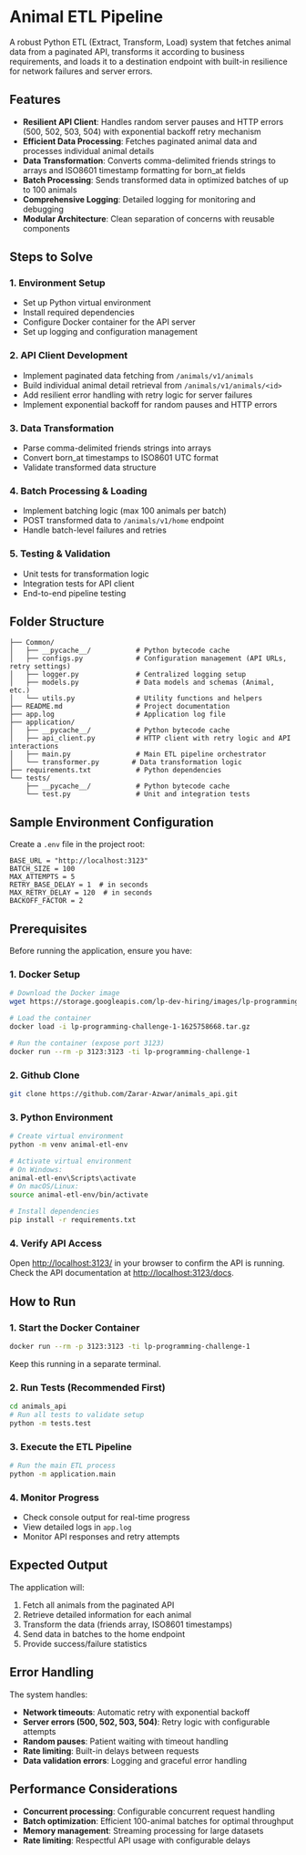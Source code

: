 # Animal ETL Pipeline

A robust Python ETL (Extract, Transform, Load) system that fetches animal data from a paginated API, transforms it according to business requirements, and loads it to a destination endpoint with built-in resilience for network failures and server errors.

## Features

- **Resilient API Client**: Handles random server pauses and HTTP errors (500, 502, 503, 504) with exponential backoff retry mechanism
- **Efficient Data Processing**: Fetches paginated animal data and processes individual animal details
- **Data Transformation**: Converts comma-delimited friends strings to arrays and ISO8601 timestamp formatting for born_at fields
- **Batch Processing**: Sends transformed data in optimized batches of up to 100 animals
- **Comprehensive Logging**: Detailed logging for monitoring and debugging
- **Modular Architecture**: Clean separation of concerns with reusable components

## Steps to Solve

### 1. Environment Setup
- Set up Python virtual environment
- Install required dependencies
- Configure Docker container for the API server
- Set up logging and configuration management

### 2. API Client Development
- Implement paginated data fetching from `/animals/v1/animals`
- Build individual animal detail retrieval from `/animals/v1/animals/<id>`
- Add resilient error handling with retry logic for server failures
- Implement exponential backoff for random pauses and HTTP errors

### 3. Data Transformation
- Parse comma-delimited friends strings into arrays
- Convert born_at timestamps to ISO8601 UTC format
- Validate transformed data structure

### 4. Batch Processing & Loading
- Implement batching logic (max 100 animals per batch)
- POST transformed data to `/animals/v1/home` endpoint
- Handle batch-level failures and retries

### 5. Testing & Validation
- Unit tests for transformation logic
- Integration tests for API client
- End-to-end pipeline testing

## Folder Structure

```
├── Common/
│   ├── __pycache__/           # Python bytecode cache
│   ├── configs.py             # Configuration management (API URLs, retry settings)
│   ├── logger.py              # Centralized logging setup
│   ├── models.py              # Data models and schemas (Animal, etc.)
│   └── utils.py               # Utility functions and helpers
├── README.md                  # Project documentation
├── app.log                    # Application log file
├── application/
│   ├── __pycache__/           # Python bytecode cache
│   ├── api_client.py          # HTTP client with retry logic and API interactions
│   ├── main.py                # Main ETL pipeline orchestrator
│   └── transformer.py        # Data transformation logic
├── requirements.txt           # Python dependencies
└── tests/
    ├── __pycache__/           # Python bytecode cache
    └── test.py                # Unit and integration tests
```

## Sample Environment Configuration

Create a `.env` file in the project root:

```env
BASE_URL = "http://localhost:3123"
BATCH_SIZE = 100
MAX_ATTEMPTS = 5
RETRY_BASE_DELAY = 1  # in seconds
MAX_RETRY_DELAY = 120  # in seconds
BACKOFF_FACTOR = 2
```

## Prerequisites

Before running the application, ensure you have:

### 1. Docker Setup
```bash
# Download the Docker image
wget https://storage.googleapis.com/lp-dev-hiring/images/lp-programming-challenge-1-1625758668.tar.gz

# Load the container
docker load -i lp-programming-challenge-1-1625758668.tar.gz

# Run the container (expose port 3123)
docker run --rm -p 3123:3123 -ti lp-programming-challenge-1
```

### 2. Github Clone
```bash
git clone https://github.com/Zarar-Azwar/animals_api.git
```

### 3. Python Environment
```bash
# Create virtual environment
python -m venv animal-etl-env

# Activate virtual environment
# On Windows:
animal-etl-env\Scripts\activate
# On macOS/Linux:
source animal-etl-env/bin/activate

# Install dependencies
pip install -r requirements.txt
```

### 4. Verify API Access
Open [http://localhost:3123/](http://localhost:3123/) in your browser to confirm the API is running.
Check the API documentation at [http://localhost:3123/docs](http://localhost:3123/docs).

## How to Run

### 1. Start the Docker Container
```bash
docker run --rm -p 3123:3123 -ti lp-programming-challenge-1
```
Keep this running in a separate terminal.

### 2. Run Tests (Recommended First)
```bash
cd animals_api
# Run all tests to validate setup
python -m tests.test
```

### 3. Execute the ETL Pipeline
```bash
# Run the main ETL process
python -m application.main
```

### 4. Monitor Progress
- Check console output for real-time progress
- View detailed logs in `app.log`
- Monitor API responses and retry attempts

## Expected Output

The application will:
1. Fetch all animals from the paginated API
2. Retrieve detailed information for each animal
3. Transform the data (friends array, ISO8601 timestamps)
4. Send data in batches to the home endpoint
5. Provide success/failure statistics

## Error Handling

The system handles:
- **Network timeouts**: Automatic retry with exponential backoff
- **Server errors (500, 502, 503, 504)**: Retry logic with configurable attempts
- **Random pauses**: Patient waiting with timeout handling
- **Rate limiting**: Built-in delays between requests
- **Data validation errors**: Logging and graceful error handling

## Performance Considerations

- **Concurrent processing**: Configurable concurrent request handling
- **Batch optimization**: Efficient 100-animal batches for optimal throughput
- **Memory management**: Streaming processing for large datasets
- **Rate limiting**: Respectful API usage with configurable delays




